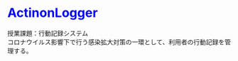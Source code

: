<h1 style="color:blue; font-weight: bold;">ActinonLogger</h1>
授業課題：行動記録システム<br>
コロナウイルス影響下で行う感染拡大対策の一環として、利用者の行動記録を管理する。
